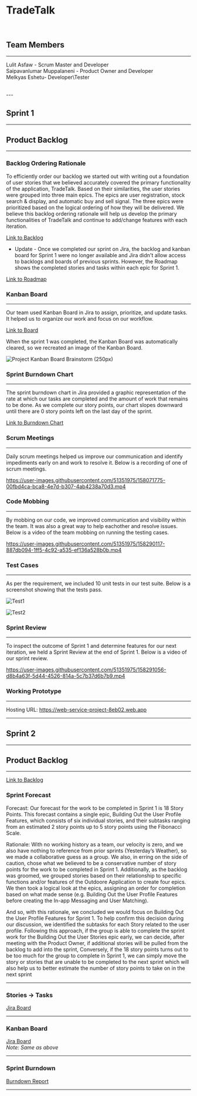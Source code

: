 # TradeTalk
 
<br/>

## Team Members
---
Lulit Asfaw - Scrum Master and Developer\
Saipavanlumar Muppalaneni - Product Owner and Developer\
Melkyas Eshetu- Developer\Tester

<br/>
--- 

## Sprint 1 
--- 
## Product Backlog
---

### Backlog Ordering Rationale
To efficiently order our backlog we started out with writing out a foundation of user stories that we believed accurately covered the primary functionality of the application, TradeTalk. Based on their similarities, the user stories were grouped into three main epics. The epics are user registration, stock search & display, and automatic buy and sell signal. The three epics were prioritized based on the logical ordering of how they will be delivered. We believe this backlog ordering rationale will help us develop the primary functionalities of TradeTalk and continue to add/change features with each iteration. 

[Link to Backlog](https://swe6733-2022.atlassian.net/jira/software/projects/WSP/boards/3/backlog)

* Update - Once we completed our sprint on Jira, the backlog and kanban board for Sprint 1 were no longer available and Jira didn't allow access to backlogs and boards of previous sprints. However, the Roadmap shows the completed stories and tasks within each epic for Sprint 1. 

[Link to Roadmap](https://swe6733-2022.atlassian.net/jira/software/projects/WSP/boards/3/roadmap?selectedIssue=WSP-34)


### Kanban Board 
---
Our team used Kanban Board in Jira to assign, prioritize, and update tasks. It helped us to organize our work and focus on our workflow. 

[Link to Board](https://swe6733-2022.atlassian.net/jira/software/projects/WSP/boards/3)

When the sprint 1 was completed, the Kanban Board was automatically cleared, so we recreated an image of the Kanban Board. 

![Project Kanban Board Brainstorm (250px)](https://user-images.githubusercontent.com/51351975/158418506-84e8c583-119c-4370-9c23-890a195b877b.png)


### Sprint Burndown Chart
---
The sprint burndown chart in Jira provided a graphic representation of the rate at which our tasks are completed and the amount of work that remains to be done. As we complete our story points, our chart slopes downward until there are 0 story points left on the last day of the sprint. 

[Link to Burndown Chart](https://swe6733-2022.atlassian.net/jira/software/projects/WSP/boards/3/reports/burndown)

### Scrum Meetings
---

Daily scrum meetings helped us improve our communication and identify impediments early on and work to resolve it. Below is a recording of one of scrum meetings. 

https://user-images.githubusercontent.com/51351975/158071775-00fbd4ca-bca8-4e7d-b307-4ab4238a70d3.mp4

### Code Mobbing
---
By mobbing on our code, we improved communication and visibility within the team. It was also a great way to help eachother and resolve issues. Below is a video of the team mobbing on running the testing cases. 

https://user-images.githubusercontent.com/51351975/158290117-887db094-1ff5-4c92-a535-ef136a528b0b.mp4

### Test Cases
---
As per the requirement, we included 10 unit tests in our test suite. Below is a screenshot showing that the tests pass. 

![Test1](https://user-images.githubusercontent.com/51351975/158305715-5177ebb0-c0b9-485d-863c-c50aa8f06b1f.png)

![Test2](https://user-images.githubusercontent.com/51351975/158305780-7a79d10b-afe1-4510-a5a9-b07b027cc836.png)

### Sprint Review
---

To inspect the outcome of Sprint 1 and determine features for our next iteration, we held a Sprint Review at the end of Sprint 1. Below is a video of our sprint review. 

https://user-images.githubusercontent.com/51351975/158291056-d8b4a63f-5d44-4526-814a-5c7b37d6b7b9.mp4


### Working Prototype
---
Hosting URL: https://web-service-project-8eb02.web.app

---

## Sprint 2 
--- 

## Product Backlog

---
[Link to Backlog](https://swe6733-2022.atlassian.net/jira/software/projects/OUT/boards/1/backlog)

### Sprint Forecast

Forecast: Our forecast for the work to be completed in Sprint 1 is 18 Story Points. This forecast contains a single epic, 
Building Out the User Profile Features, which consists of six individual stories, and their subtasks ranging from an 
estimated 2 story points up to 5 story points using the Fibonacci Scale.

Rationale: With no working history as a team, our velocity is zero, and we also have nothing to reference from prior 
sprints (Yesterday’s Weather), so we made a collaborative guess as a group. We also, in erring on the side of caution, 
chose what we believed to be a conservative number of story points for the work to be completed in Sprint 1. 
Additionally, as the backlog was groomed, we grouped stories based on their relationship to specific functions and/or 
features of the Outdoore Application to create four epics. We then took a logical look at the epics, assigning an order 
for completion based on what made sense (e.g. Building Out the User Profile Features before creating the In-app 
Messaging and User Matching).

And so, with this rationale, we concluded we would focus on Building Out the User Profile Features for Sprint 1. To 
help confirm this decision during our discussion, we identified the subtasks for each Story related to the user profile. 
Following this approach, if the group is able to complete the sprint work for the Building Out the User Stories epic 
early, we can decide, after meeting with the Product Owner, if additional stories will be pulled from the backlog to 
add into the sprint, Conversely, if the 18 story points turns out to be too much for the group to complete in Sprint 1, 
we can simply move the story or stories that are unable to be completed to the next sprint which will also help us to 
better estimate the number of story points to take on in the next sprint

---

### Stories -> Tasks
[Jira Board](https://swe6733-2022.atlassian.net/jira/software/projects/WSP/boards/3/backlog)  

---

### Kanban Board
[Jira Board](https://swe6733-2022.atlassian.net/jira/software/projects/WSP/boards/3)  
*Note: Same as above*

---

### Sprint Burndown
[Burndown Report](https://swe6733-2022.atlassian.net/jira/software/projects/WSP/boards/3/reports/burndown)  

---
